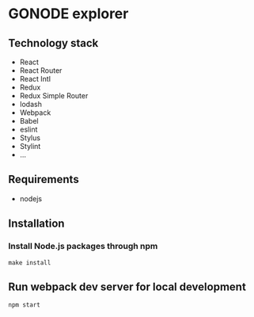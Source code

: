 # GONODE explorer

## Technology stack

- React
- React Router
- React Intl
- Redux
- Redux Simple Router
- lodash
- Webpack
- Babel
- eslint
- Stylus
- Stylint
- …

## Requirements

- nodejs

## Installation

### Install **Node.js** packages through **npm**

```
make install
```

## Run webpack dev server for local development

```
npm start
```
